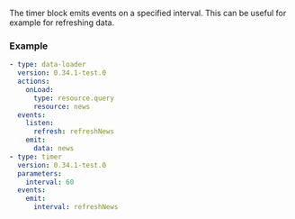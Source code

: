 The timer block emits events on a specified interval. This can be useful for example for refreshing
data.

### Example

```yaml
- type: data-loader
  version: 0.34.1-test.0
  actions:
    onLoad:
      type: resource.query
      resource: news
  events:
    listen:
      refresh: refreshNews
    emit:
      data: news
- type: timer
  version: 0.34.1-test.0
  parameters:
    interval: 60
  events:
    emit:
      interval: refreshNews
```
